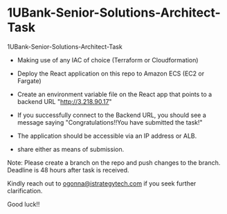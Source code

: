 # 1UBank-Senior-Solutions-Architect-Task
1UBank-Senior-Solutions-Architect-Task

- Making use of any IAC of choice (Terraform or Cloudformation)

- Deploy the React application on this repo to Amazon ECS (EC2 or Fargate) 

- Create an environment variable file on the React app that points to a backend URL "http://3.218.90.17"

- If you successfully connect to the Backend URL, you should see a message saying
       "Congratulations!!You have submitted the task!"

- The application should be accessible via an IP address or ALB.

- share either as means of submission.

Note: Please create a branch on the repo and push changes to the branch.
      Deadline is 48 hours after task is received.

Kindly reach out to ogonna@istrategytech.com if you seek further clarification.

Good luck!!

